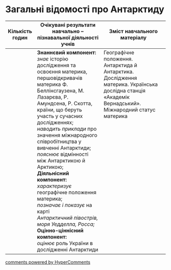 <div id="hypercomments_widget" class="js-hypercomments-widget invisible"></div>

# Загальні відомості про Антарктиду

<table>
  <tr>
    <td width="10%" align="center"><b>Кількість годин</b></td>  
    <td width="45%" align="center"><b>Очікувані  результати  навчально – пізнавальної  діяльності  учнів</b></td>
    <td width="45%" align="center"><b>Зміст навчального матеріалу</b></td>
  </tr>
<tbody>
  <tr>
<td width="10%" style="vertical-align:top !important;"></td>
    <td width="45%" style="vertical-align:top !important;">
    <b>Знаннєвий компонент:</b><br>
    <i>знає</i> історію дослідження та освоєння  материка, першовідкривачів материка Ф. Беллінсгаузена, М. Лазарєва, Р. Амундсена, Р. Скотта, країни, що беруть участь у сучасних дослідженнях;<br>
    <i>наводить приклади</i> про значення міжнародного співробітництва у вивченні Антарктиди;<br>
    <i>пояснює</i> відмінності  між Антарктикою й Арктикою;<br>
    <b>Діяльнісний компонент:</b><br>
    <i>характеризує</i> географічне положення материка;<br>
    <i>позначає і показує</i> на карті<br>
    <i> Антарктичний півострів, моря Уедделла, Росса;</i><br>
    <b>Оцінно-ціннісний компонент:</b><br>
    <i>оцінює</i> роль України в дослідженні Антарктиди
    </td>
    <td width="45%" style="vertical-align:top !important;">
    Географічне положення. Антарктида й Антарктика. Дослідження материка. Українська дослідна станція «Академік Вернадський». Міжнародний статус материка
    </td>
  </tr>
</tbody>
</table>

<div class="js-hypercomments-container">
<a href="http://hypercomments.com" class="hc-link" title="comments widget">comments powered by HyperComments</a>
</div>